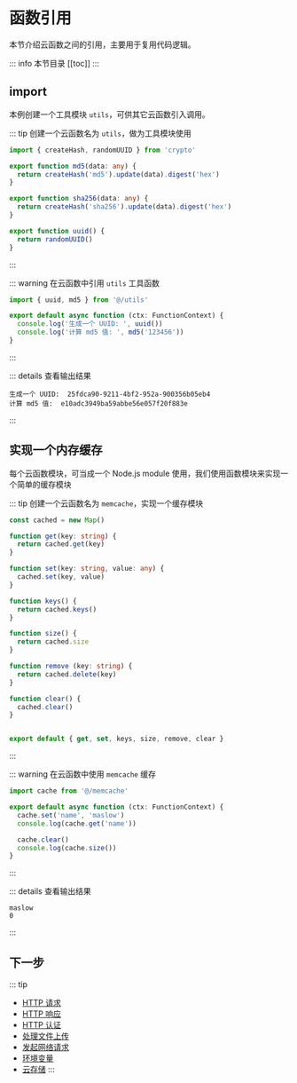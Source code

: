 

# 函数引用

本节介绍云函数之间的引用，主要用于复用代码逻辑。

::: info 本节目录
[[toc]]
:::

## import

本例创建一个工具模块 `utils`，可供其它云函数引入调用。

::: tip 创建一个云函数名为 `utils`，做为工具模块使用
```typescript
import { createHash, randomUUID } from 'crypto'

export function md5(data: any) {
  return createHash('md5').update(data).digest('hex')
}

export function sha256(data: any) {
  return createHash('sha256').update(data).digest('hex')
}

export function uuid() {
  return randomUUID()
}
```
:::

::: warning 在云函数中引用 `utils` 工具函数
```typescript
import { uuid, md5 } from '@/utils'

export default async function (ctx: FunctionContext) {
  console.log('生成一个 UUID: ', uuid())
  console.log('计算 md5 值: ', md5('123456'))
}
```
:::

::: details 查看输出结果
```text
生成一个 UUID:  25fdca90-9211-4bf2-952a-900356b05eb4
计算 md5 值:  e10adc3949ba59abbe56e057f20f883e
```
:::

## 实现一个内存缓存

每个云函数模块，可当成一个 Node.js module 使用，我们使用函数模块来实现一个简单的缓存模块

::: tip 创建一个云函数名为 `memcache`，实现一个缓存模块
```typescript
const cached = new Map()

function get(key: string) {
  return cached.get(key)
}

function set(key: string, value: any) {
  cached.set(key, value)
}

function keys() {
  return cached.keys()
}

function size() {
  return cached.size
}

function remove (key: string) {
  return cached.delete(key)
}

function clear() {
  cached.clear()
}


export default { get, set, keys, size, remove, clear }
```
:::

::: warning 在云函数中使用 `memcache` 缓存
```typescript
import cache from '@/memcache'

export default async function (ctx: FunctionContext) {
  cache.set('name', 'maslow')
  console.log(cache.get('name'))

  cache.clear()
  console.log(cache.size())
}
```
:::

::: details 查看输出结果
```text
maslow
0
```
:::

## 下一步
::: tip
- [HTTP 请求](./request.md)
- [HTTP 响应](./response.md)
- [HTTP 认证](./auth.md)
- [处理文件上传](./files.md)
- [发起网络请求](./fetch.md)
- [环境变量](./env.md)
- [云存储](../cloud-storage/index.md)
:::

